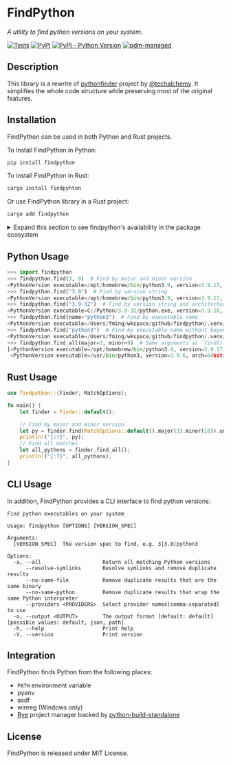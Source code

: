 # FindPython

_A utility to find python versions on your system._

[![Tests](https://github.com/frostming/findpython/actions/workflows/ci.yml/badge.svg)](https://github.com/frostming/findpython/actions/workflows/ci.yml)
[![PyPI](https://img.shields.io/pypi/v/findpython?logo=python&logoColor=%23cccccc&style=flat-square)](https://pypi.org/project/findpython)
[![PyPI - Python Version](https://img.shields.io/pypi/pyversions/findpython?logo=python&logoColor=%23cccccc&style=flat-square)](https://pypi.org/project/findpython)
[![pdm-managed](https://img.shields.io/badge/pdm-managed-blueviolet?style=flat-square)](https://github.com/frostming/findpython)

## Description

This library is a rewrite of [pythonfinder] project by [@techalchemy][techalchemy].
It simplifies the whole code structure while preserving most of the original features.

[pythonfinder]: https://github.com/sarugaku/pythonfinder
[techalchemy]: https://github.com/techalchemy

## Installation

FindPython can be used in both Python and Rust projects.

To install FindPython in Python:

```bash
pip install findpython
```

To install FindPython in Rust:

```bash
cargo install findpyhton
```

Or use FindPython library in a Rust project:

```bash
cargo add findpython
```

<details>
<summary>Expand this section to see findpython's availability in the package ecosystem</summary>

<a href="https://repology.org/project/python:findpython/versions">
    <img src="https://repology.org/badge/vertical-allrepos/python:findpython.svg?header=python%3Afindpython" alt="Packaging status">
</a>
</details>

## Python Usage

```python
>>> import findpython
>>> findpython.find(3, 9)  # Find by major and minor version
<PythonVersion executable=/opt/homebrew/bin/python3.9, version=3.9.17, arch=64bit>
>>> findpython.find("3.9")  # Find by version string
<PythonVersion executable=/opt/homebrew/bin/python3.9, version=3.9.17, arch=64bit>
>>> findpython.find("3.9-32")  # Find by version string and architecture
<PythonVersion executable=C:/Python/3.9-32/python.exe, version=3.9.10, arch=32bit>
>>> findpython.find(name="python3")  # Find by executable name
<PythonVersion executable=/Users/fming/wkspace/github/findpython/.venv/bin/python3, version=3.11.4, arch=64bit>
>>> findpython.find("python3")  # Find by executable name without keyword argument, same as above
<PythonVersion executable=/Users/fming/wkspace/github/findpython/.venv/bin/python3, version=3.11.4, arch=64bit>
>>> findpython.find_all(major=3, minor=9)  # Same arguments as `find()`, but return all matches
[<PythonVersion executable=/opt/homebrew/bin/python3.9, version=3.9.17, arch=64bit>,
 <PythonVersion executable=/usr/bin/python3, version=3.9.6, arch=64bit>]
```

## Rust Usage

```rust
use findpython::{Finder, MatchOptions};

fn main() {
    let finder = Finder::default();

    // Find by major and minor version
    let py = finder.find(MatchOptions::default().major(3).minor(10)).unwrap();
    println!("{:?}", py);
    // Find all matches
    let all_pythons = finder.find_all();
    println!("{:?}", all_pythons);
}
```

## CLI Usage

In addition, FindPython provides a CLI interface to find python versions:

```
Find python executables on your system

Usage: findpython [OPTIONS] [VERSION_SPEC]

Arguments:
  [VERSION_SPEC]  The version spec to find, e.g. 3|3.8|python3

Options:
  -a, --all                    Return all matching Python versions
      --resolve-symlinks       Resolve symlinks and remove duplicate results
      --no-same-file           Remove duplicate results that are the same binary
      --no-same-python         Remove duplicate results that wrap the same Python interpreter
      --providers <PROVIDERS>  Select provider names(comma-separated) to use
  -o, --output <OUTPUT>        The output format [default: default] [possible values: default, json, path]
  -h, --help                   Print help
  -V, --version                Print version
```

## Integration

FindPython finds Python from the following places:

-   `PATH` environment variable
-   pyenv
-   asdf
-   winreg (Windows only)
-   [Rye] project manager backed by [python-build-standalone]

[rye]: https://rye-up.com
[python-build-standalone]: https://github.com/indygreg/python-build-standalone

## License

FindPython is released under MIT License.

